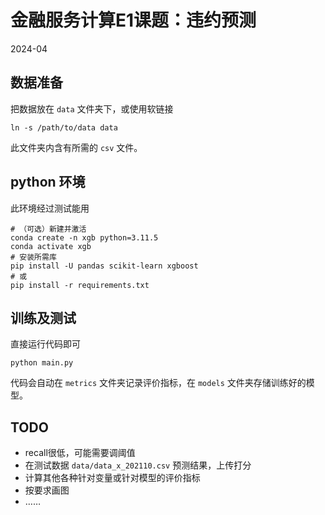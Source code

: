 # 金融服务计算E1课题：违约预测

2024-04

## 数据准备

把数据放在 `data` 文件夹下，或使用软链接
```shell
ln -s /path/to/data data
```

此文件夹内含有所需的 `csv` 文件。

## python 环境

此环境经过测试能用
```shell
# （可选）新建并激活
conda create -n xgb python=3.11.5
conda activate xgb
# 安装所需库
pip install -U pandas scikit-learn xgboost
# 或
pip install -r requirements.txt
```

## 训练及测试

直接运行代码即可
```shell
python main.py
```

代码会自动在 `metrics` 文件夹记录评价指标，在 `models` 文件夹存储训练好的模型。

## TODO

* recall很低，可能需要调阈值
* 在测试数据 `data/data_x_202110.csv` 预测结果，上传打分
* 计算其他各种针对变量或针对模型的评价指标
* 按要求画图
* ……
